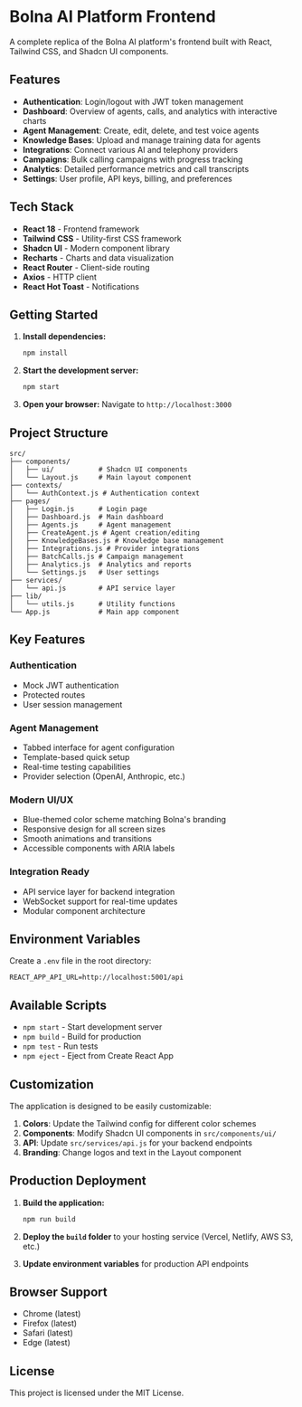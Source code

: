 # Bolna AI Platform Frontend

A complete replica of the Bolna AI platform's frontend built with React, Tailwind CSS, and Shadcn UI components.

## Features

- **Authentication**: Login/logout with JWT token management
- **Dashboard**: Overview of agents, calls, and analytics with interactive charts
- **Agent Management**: Create, edit, delete, and test voice agents
- **Knowledge Bases**: Upload and manage training data for agents
- **Integrations**: Connect various AI and telephony providers
- **Campaigns**: Bulk calling campaigns with progress tracking
- **Analytics**: Detailed performance metrics and call transcripts
- **Settings**: User profile, API keys, billing, and preferences

## Tech Stack

- **React 18** - Frontend framework
- **Tailwind CSS** - Utility-first CSS framework
- **Shadcn UI** - Modern component library
- **Recharts** - Charts and data visualization
- **React Router** - Client-side routing
- **Axios** - HTTP client
- **React Hot Toast** - Notifications

## Getting Started

1. **Install dependencies:**
   ```bash
   npm install
   ```

2. **Start the development server:**
   ```bash
   npm start
   ```

3. **Open your browser:**
   Navigate to `http://localhost:3000`

## Project Structure

```
src/
├── components/
│   ├── ui/           # Shadcn UI components
│   └── Layout.js     # Main layout component
├── contexts/
│   └── AuthContext.js # Authentication context
├── pages/
│   ├── Login.js      # Login page
│   ├── Dashboard.js  # Main dashboard
│   ├── Agents.js     # Agent management
│   ├── CreateAgent.js # Agent creation/editing
│   ├── KnowledgeBases.js # Knowledge base management
│   ├── Integrations.js # Provider integrations
│   ├── BatchCalls.js # Campaign management
│   ├── Analytics.js  # Analytics and reports
│   └── Settings.js   # User settings
├── services/
│   └── api.js        # API service layer
├── lib/
│   └── utils.js      # Utility functions
└── App.js            # Main app component
```

## Key Features

### Authentication
- Mock JWT authentication
- Protected routes
- User session management

### Agent Management
- Tabbed interface for agent configuration
- Template-based quick setup
- Real-time testing capabilities
- Provider selection (OpenAI, Anthropic, etc.)

### Modern UI/UX
- Blue-themed color scheme matching Bolna's branding
- Responsive design for all screen sizes
- Smooth animations and transitions
- Accessible components with ARIA labels

### Integration Ready
- API service layer for backend integration
- WebSocket support for real-time updates
- Modular component architecture

## Environment Variables

Create a `.env` file in the root directory:

```env
REACT_APP_API_URL=http://localhost:5001/api
```

## Available Scripts

- `npm start` - Start development server
- `npm build` - Build for production
- `npm test` - Run tests
- `npm eject` - Eject from Create React App

## Customization

The application is designed to be easily customizable:

1. **Colors**: Update the Tailwind config for different color schemes
2. **Components**: Modify Shadcn UI components in `src/components/ui/`
3. **API**: Update `src/services/api.js` for your backend endpoints
4. **Branding**: Change logos and text in the Layout component

## Production Deployment

1. **Build the application:**
   ```bash
   npm run build
   ```

2. **Deploy the `build` folder** to your hosting service (Vercel, Netlify, AWS S3, etc.)

3. **Update environment variables** for production API endpoints

## Browser Support

- Chrome (latest)
- Firefox (latest)
- Safari (latest)
- Edge (latest)

## License

This project is licensed under the MIT License.
